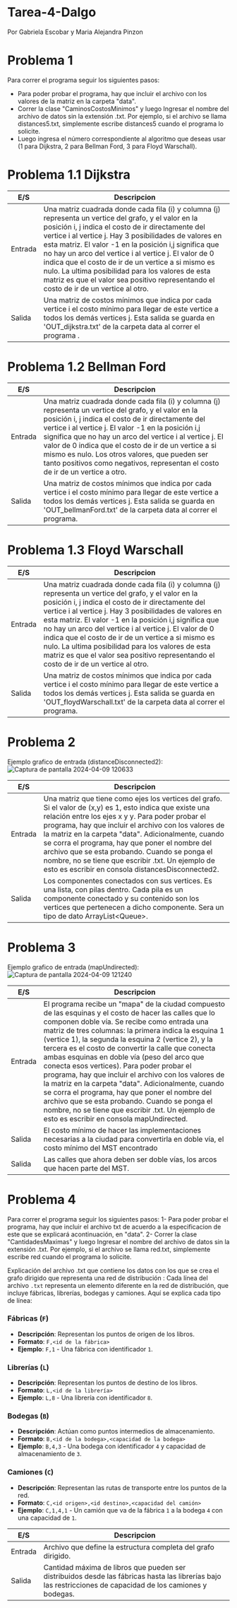 # Tarea-4-Dalgo
Por Gabriela Escobar y Maria Alejandra Pinzon

# Problema 1

Para correr el programa seguir los siguientes pasos:
- Para poder probar el programa, hay que incluir el archivo con los valores de la matriz en la carpeta "data". 
- Correr la clase "CaminosCostosMinimos" y luego Ingresar el nombre del archivo de datos sin la extensión .txt. Por ejemplo, si el archivo se llama distances5.txt, simplemente escribe distances5 cuando el programa lo solicite.
- Luego ingresa el número correspondiente al algoritmo que deseas usar (1 para Dijkstra, 2 para Bellman Ford, 3 para Floyd Warschall).

# Problema 1.1 Dijkstra
|E/S|Descripcion|
|-------|--------|
|Entrada| Una matriz cuadrada donde cada fila (i) y columna (j) representa un vertice del grafo, y el valor en la posición i, j indica el costo de ir directamente del vertice i al vertice j. Hay 3 posibilidades de valores en esta matriz. El valor -1 en la posición i,j significa que no hay un arco del vertice i al vertice j.  El valor de 0  indica que el costo de ir de un vertice a si mismo es nulo. La ultima posibilidad para los valores de esta matriz es que el valor sea positivo representando el costo de ir de un vertice al otro.|
|Salida|  Una matriz de costos mínimos que indica por cada vertice i el costo mínimo para llegar de este vertice a todos los demás vertices j. Esta salida se guarda en 'OUT_dijkstra.txt' de la carpeta data al correr el programa .|

# Problema 1.2 Bellman Ford
|E/S|Descripcion|
|-------|--------|
|Entrada| Una matriz cuadrada donde cada fila (i) y columna (j) representa un vertice del grafo, y el valor en la posición i, j indica el costo de ir directamente del vertice i al vertice j. El valor -1 en la posición i,j significa que no hay un arco del vertice i al vertice j.  El valor de 0  indica que el costo de ir de un vertice a si mismo es nulo. Los otros valores, que pueden ser tanto positivos como negativos, representan el costo de ir de un vertice a otro.|
|Salida|  Una matriz de costos mínimos que indica por cada vertice i el costo mínimo para llegar de este vertice a todos los demás vertices j. Esta salida se guarda en 'OUT_bellmanFord.txt' de la carpeta data al correr el programa.|

# Problema 1.3 Floyd Warschall
|E/S|Descripcion|
|-------|--------|
|Entrada| Una matriz cuadrada donde cada fila (i) y columna (j) representa un vertice del grafo, y el valor en la posición i, j indica el costo de ir directamente del vertice i al vertice j. Hay 3 posibilidades de valores en esta matriz. El valor -1 en la posición i,j significa que no hay un arco del vertice i al vertice j.  El valor de 0  indica que el costo de ir de un vertice a si mismo es nulo. La ultima posibilidad para los valores de esta matriz es que el valor sea positivo representando el costo de ir de un vertice al otro.|
|Salida|  Una matriz de costos mínimos que indica por cada vertice i el costo mínimo para llegar de este vertice a todos los demás vertices j. Esta salida se guarda en 'OUT_floydWarschall.txt' de la carpeta data al correr el programa.|




# Problema 2
Ejemplo grafico de entrada (distanceDisconnected2):
![Captura de pantalla 2024-04-09 120633](https://github.com/Gabriela-Maria/Tarea-4-Dalgo/assets/123558557/6d018ea9-b6b6-483a-9b0f-2447dc060a3e)

|E/S|Descripcion|
|-------|--------|
|Entrada| Una matriz que tiene como ejes los vertices del grafo. Si el valor de (x,y) es 1, esto indica que existe una relación entre los ejes x y y. Para poder probar el programa, hay que incluir el archivo con los valores de la matriz en la carpeta "data". Adicionalmente, cuando se corra el programa, hay que poner el nombre del archivo que se esta probando. Cuando se ponga el nombre, no se tiene que escribir .txt. Un ejemplo de esto es escribir en consola distancesDisconnected2.|
|Salida| Los componentes conectados con sus vertices. Es una lista, con pilas dentro. Cada pila es un componente conectado y su contenido son los vertices que pertenecen a dicho componente. Sera un tipo de dato ArrayList<Queue<Integer>>. |

# Problema 3
Ejemplo grafico de entrada (mapUndirected):
![Captura de pantalla 2024-04-09 121240](https://github.com/Gabriela-Maria/Tarea-4-Dalgo/assets/123558557/714af488-60b3-462f-accb-0377e034078d)

|E/S|Descripcion|
|-------|--------|
|Entrada| El programa recibe un "mapa" de la ciudad compuesto de las esquinas y el costo de hacer las calles que lo componen doble vía. Se recibe como entrada una matriz de tres columnas: la primera indica la esquina 1 (vertice 1), la segunda la esquina 2 (vertice 2), y la tercera es el costo de convertir la calle que conecta ambas esquinas  en doble vía (peso del arco que conecta esos vertices). Para poder probar el programa, hay que incluir el archivo con los valores de la matriz en la carpeta "data". Adicionalmente, cuando se corra el programa, hay que poner el nombre del archivo que se esta probando. Cuando se ponga el nombre, no se tiene que escribir .txt. Un ejemplo de esto es escribir en consola mapUndirected.|
|Salida| El costo mínimo de hacer las implementaciones necesarias a la ciudad para convertirla en doble vía, el costo mínimo del MST encontrado|
|Salida| Las calles que ahora deben ser doble vías, los arcos que hacen parte del MST.|

# Problema 4

Para correr el programa seguir los siguientes pasos:
1- Para poder probar el programa, hay que incluir el archivo txt de acuerdo a la especificacion de este que se explicará acontinuación, en "data". 
2- Correr la clase "CantidadesMaximas" y luego Ingresar el nombre del archivo de datos sin la extensión .txt. Por ejemplo, si el archivo se llama red.txt, simplemente escribe red cuando el programa lo solicite.

Explicación del archivo .txt que contiene los datos con los que se crea el grafo dirigido que representa una red de distribución : 
Cada línea del archivo `.txt` representa un elemento diferente en la red de distribución, que incluye fábricas, librerías, bodegas y camiones. Aquí se explica cada tipo de línea:

### Fábricas (`F`)

- **Descripción**: Representan los puntos de origen de los libros.
- **Formato**: `F,<id de la fábrica>`
- **Ejemplo**: `F,1` - Una fábrica con identificador `1`.

### Librerías (`L`)

- **Descripción**: Representan los puntos de destino de los libros.
- **Formato**: `L,<id de la librería>`
- **Ejemplo**: `L,8` - Una librería con identificador `8`.

### Bodegas (`B`)

- **Descripción**: Actúan como puntos intermedios de almacenamiento.
- **Formato**: `B,<id de la bodega>,<capacidad de la bodega>`
- **Ejemplo**: `B,4,3` - Una bodega con identificador `4` y capacidad de almacenamiento de `3`.

### Camiones (`C`)

- **Descripción**: Representan las rutas de transporte entre los puntos de la red.
- **Formato**: `C,<id origen>,<id destino>,<capacidad del camión>`
- **Ejemplo**: `C,1,4,1` - Un camión que va de la fábrica `1` a la bodega `4` con una capacidad de `1`.



|E/S|Descripcion|
|-------|--------|
|Entrada| Archivo que define la estructura completa del grafo dirigido. |
|Salida| Cantidad máxima de libros que pueden ser distribuidos desde las fábricas hasta las librerías bajo las restricciones de capacidad de los camiones y bodegas. |
